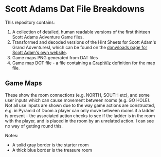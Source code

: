 # Scott Adams Dat File Breakdowns

This repository contains:
1. A collection of detailed, human readable versions of the first thirteen Scott Adams Adventure Game files.
2. Transformed and decoded versions of the Hint Sheets for Scott Adam's Grand Adventuresl, which can be found on the [donwloads page for Scott Adam's own website](https://www.msadams.com/downloads.htm).
3. Game maps PNG generated from DAT files
4. Game map DOT file - a file containing a [GraphViz](https://graphviz.org) definition for the map file.

## Game Maps
These show the room connections (e.g. NORTH, SOUTH etc), and some user inputs which can cause movement between rooms (e.g. GO HOLE). Not all use inputs are shown due to the way game actions are constructed, e.g. in Pyramid of Doom a player can only move between rooms if a ladder is present - the associated action checks to see if the ladder is in the room with the player, and is placed in the room by an unrelated action. I can see no way of getting round this.

Notes:
* A solid gray border is the starter room
* A thick blue border is the treasure room
